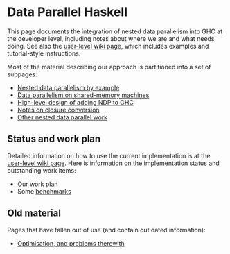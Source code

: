 # Data Parallel Haskell



This page documents the integration of nested data parallelism into GHC at the developer level, including notes about where we are and what needs doing.  See also the [
user-level wiki page](http://haskell.org/haskellwiki/GHC/Data_Parallel_Haskell), which includes examples and tutorial-style instructions.



Most of the material describing our approach is partitioned into a set of subpages:


- [Nested data parallelism by example](data-parallel/example)
- [Data parallelism on shared-memory machines](data-parallel/smp)
- [High-level design of adding NDP to GHC](data-parallel/design)
- [Notes on closure conversion](data-parallel/closure-conversion)
- [Other nested data parallel work](data-parallel/related)

## Status and work plan



Detailed information on how to use the current implementation is at the [
user-level wiki page](http://haskell.org/haskellwiki/GHC/Data_Parallel_Haskell).  Here is information on the implementation status and outstanding work items:


- Our [work plan](data-parallel/work-plan)
- Some [benchmarks](data-parallel/benchmarks)

## Old material



Pages that have fallen out of use (and contain out dated information):


- [Optimisation, and problems therewith](data-parallel/optimisation)
